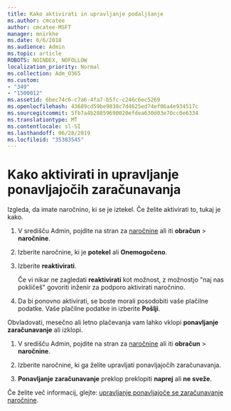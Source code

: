 ```yaml
---
title: Kako aktivirati in upravljanje podaljšanje
ms.author: cmcatee
author: cmcatee-MSFT
manager: mnirkhe
ms.date: 6/6/2018
ms.audience: Admin
ms.topic: article
ROBOTS: NOINDEX, NOFOLLOW
localization_priority: Normal
ms.collection: Adm_O365
ms.custom:
- "349"
- "1500012"
ms.assetid: 6bec74c6-c7a6-4fa7-b5fc-c246c6ec5269
ms.openlocfilehash: 43689cd59be9838c7d4625ed74ef06a4e934517c
ms.sourcegitcommit: 5fb7a4b28859690020efdea630d03e70cc0e6334
ms.translationtype: MT
ms.contentlocale: sl-SI
ms.lasthandoff: 06/28/2019
ms.locfileid: "35383545"
---
```

# <a name="how-to-reactivate-and-manage-recurring-billing"></a>Kako aktivirati in upravljanje ponavljajočih zaračunavanja

Izgleda, da imate naročnino, ki se je iztekel. Če želite aktivirati to, tukaj je kako.
  
1. V središču Admin, pojdite na stran za [naročnine](https://go.microsoft.com/fwlink/p/?linkid=842054) ali iti **obračun** \> **naročnine**.

2. Izberite naročnine, ki je **potekel** ali **Onemogočeno**.

3. Izberite **reaktivirati**.

    Če vi nikar ne zagledati **reaktivirati** kot možnost, z možnostjo "naj nas pokličeš" govoriti inženir za podporo aktivirati naročnino.

4. Da bi ponovno aktivirati, se boste morali posodobiti vaše plačilne podatke. Vaše plačilne podatke in izberite **Pošlji**.

Obvladovati, mesečno ali letno plačevanja vam lahko vklopi **ponavljanje zaračunavanje** ali izklopi.
  
1. V središču Admin, pojdite na stran za [naročnine](https://go.microsoft.com/fwlink/p/?linkid=842054) ali iti **obračun** \> **naročnine**.

2. Izberite naročnine, ki ga želite upravljati ponavljajočih zaračunavanja.

3. **Ponavljanje zaračunavanje** preklop preklopiti **naprej** ali **ne sveže**.

Če želite več informacij, glejte: [upravljanje ponavljajoče se zaračunavanje naročnine](https://support.office.com/article/8d83b530-f4ca-47f6-a666-e5791cbacc7e).
  